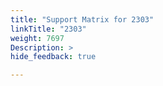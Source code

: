 ```yaml
---
title: "Support Matrix for 2303"
linkTitle: "2303"
weight: 7697
Description: >
hide_feedback: true

---
```

